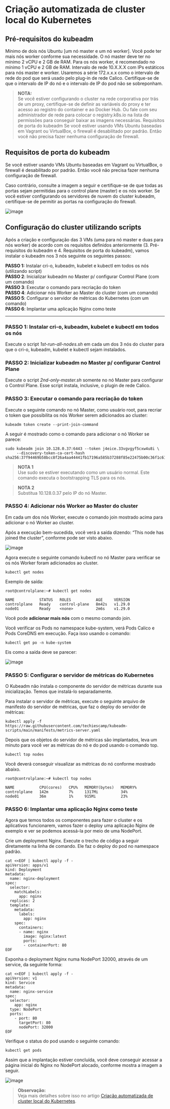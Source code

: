 # Criação automatizada de cluster local do Kubernetes

## Pré-requisitos do kubeadm

Mínimo de dois nós Ubuntu [um nó master e um nó worker]. Você pode ter mais nós
worker conforme sua necessidade. O nó master deve ter no mínimo 2 vCPU e 2 GB
de RAM. Para os nós worker, é recomendado no mínimo 1 vCPU e 2 GB de RAM.
Intervalo de rede 10.X.X.X com IPs estáticos para nós master e worker. Usaremos a
série 172.x.x.x como o intervalo de rede do pod que será usado pelo plug-in de rede
Calico. Certifique-se de que o intervalo de IP do nó e o intervalo de IP do pod não se
sobreponham.


> **NOTA:**  
> Se você estiver configurando o cluster na rede corporativa por trás de um
proxy, certifique-se de definir as variáveis do proxy e ter acesso ao registro do
container e ao Docker Hub. Ou fale com seu administrador de rede para colocar o
registry.k8s.io na lista de permissões para conseguir baixar as imagens necessárias.
Requisitos de porta do kubeadm Se você estiver usando VMs Ubuntu baseadas em
Vagrant ou VirtualBox, o firewall é desabilitado por padrão. Então você não precisa
fazer nenhuma configuração de firewall.

## Requisitos de porta do kubeadm

Se você estiver usando VMs Ubuntu baseadas em
Vagrant ou VirtualBox, o firewall é desabilitado por padrão. Então você não precisa
fazer nenhuma configuração de firewall.

Caso contrário, consulte a imagem a seguir e certifique-se de que todas as portas sejam permitidas para o control plane (master) e os nós worker. Se você estiver configurando os servidores de nuvem do cluster kubeadm, certifique-se de permitir as portas na configuração do firewall.

![image](https://github.com/user-attachments/assets/4e52850a-f21b-4dac-a727-95a9181d6200)

## Configuração do cluster utilizando scripts

Após a criação e configuração das 3 VMs (uma para nó master e duas para nós worker) de acordo com os requisitos definidos anteriormente (3. Pré-requisitos do kubeadm e 4. Requisitos de porta do kubeadm), vamos instalar o kubeadm nos 3 nós seguinte os seguintes passos:

**PASSO 1:** Instalar cri-o, kubeadm, kubelet e kubectl em todos os nós (utilizando script)  
**PASSO 2**: Inicializar kubeadm no Master p/ configurar Control Plane (com um comando)  
**PASSO 3**: Executar o comando para recriação do token  
**PASSO 4**: Adicionar nós Worker ao Master do cluster (com um comando)  
**PASSO 5**: Configurar o servidor de métricas do Kubernetes (com um comando)  
**PASSO 6**: Implantar uma aplicação Nginx como teste  
***
### PASSO 1: Instalar cri-o, kubeadm, kubelet e kubectl em todos os nós  
Execute o script *1st-run-all-nodes.sh* em cada um dos 3 nós do cluster para que o cri-o, kubeadm, kubelet e kubectl sejam instalados.

### PASSO 2: Inicializar kubeadm no Master p/ configurar Control Plane  
Execute o script *2nd-only-master.sh* somente no nó Master para configurar o Control Plane. Esse script instala, inclusive, o plugin de rede Calico.

### PASSO 3: Executar o comando para recriação do token  
Execute o seguinte comando no nó Master, como usuário root, para recriar o token que possibilita os nós Worker serem adicionados ao cluster:

```
kubeadm token create --print-join-command
```
A seguir é mostrado como o comando para adicionar o nó Worker se parece:
```
sudo kubeadm join 10.128.0.37:6443 --token j4eice.33vgvgyf5cxw4u8i \
     --discovery-token-ca-cert-hash sha256:37f94469b58bcc8f26a4aa44441fb17196a585b37288f85e22475b00c36f1c61
```
> **NOTA 1**  
> Use sudo se estiver executando como um usuário normal. Este comando executa o bootstrapping TLS para os nós.  

> **NOTA 2**  
> Substitua 10.128.0.37 pelo IP do nó Master.  

### PASSO 4: Adicionar nós Worker ao Master do cluster  
Em cada um dos nós Worker, execute o comando join mostrado acima para adicionar o nó Worker ao cluster.

Após a execução bem-sucedida, você verá a saída dizendo: “This node has joined the cluster”, conforme pode ser visto abaixo.  

![image](https://github.com/user-attachments/assets/9c352c37-8874-4b03-90fa-925210f09514)

Agora execute o seguinte comando kubectl no nó Master para verificar se os nós Worker foram adicionados ao cluster.
```
kubectl get nodes
```
Exemplo de saída:
```
root@controlplane:~# kubectl get nodes

NAME           STATUS   ROLES           AGE     VERSION
controlplane   Ready    control-plane   8m42s   v1.29.0
node01         Ready    <none>          2m6s    v1.29.0
```
Você pode **adicionar mais nós** com o mesmo comando join.

Você verificar os Pods no namespace kube-system, verá Pods Calico e Pods CoreDNS em execução. Faça isso usando o comando:
```
kubectl get po -n kube-system
```
Eis como a saída deve se parecer:

![image](https://github.com/user-attachments/assets/ef5b8976-37bb-4cb5-9d0d-514cc0d8f14c)

### PASSO 5: Configurar o servidor de métricas do Kubernetes  
O Kubeadm não instala o componente do servidor de métricas durante sua inicialização. Temos que instalá-lo separadamente.

Para instalar o servidor de métricas, execute o seguinte arquivo de manifesto do servidor de métricas, que faz o deploy do servidor de métricas:
```
kubectl apply -f https://raw.githubusercontent.com/techiescamp/kubeadm-scripts/main/manifests/metrics-server.yaml
```
Depois que os objetos do servidor de métricas são implantados, leva um minuto para você ver as métricas do nó e do pod usando o comando top.
```
kubectl top nodes
```
Você deverá conseguir visualizar as métricas do nó conforme mostrado abaixo.
```
root@controlplane:~# kubectl top nodes

NAME           CPU(cores)   CPU%   MEMORY(bytes)   MEMORY%
controlplane   142m         7%     1317Mi          34%
node01         36m          1%     915Mi           23%
```
### PASSO 6: Implantar uma aplicação Nginx como teste  
Agora que temos todos os componentes para fazer o cluster e os aplicativos funcionarem, vamos fazer o deploy uma aplicação Nginx de exemplo e ver se podemos acessá-la por meio de uma NodePort.

Crie um deployment Nginx. Execute o trecho de código a seguir diretamente na linha de comando. Ele faz o deploy do pod no namespace padrão.
```
cat <<EOF | kubectl apply -f -
apiVersion: apps/v1
kind: Deployment
metadata:
  name: nginx-deployment
spec:
  selector:
    matchLabels:
      app: nginx
  replicas: 2 
  template:
    metadata:
      labels:
        app: nginx
    spec:
      containers:
      - name: nginx
        image: nginx:latest
        ports:
        - containerPort: 80      
EOF
```
Exponha o deployment Nginx numa NodePort 32000, através de um service, da seguinte forma:
```
cat <<EOF | kubectl apply -f -
apiVersion: v1
kind: Service
metadata:
  name: nginx-service
spec:
  selector: 
    app: nginx
  type: NodePort  
  ports:
    - port: 80
      targetPort: 80
      nodePort: 32000
EOF
```
Verifique o status do pod usando o seguinte comando:
```
kubectl get pods
```
Assim que a implantação estiver concluída, você deve conseguir acessar a página inicial do Nginx no NodePort alocado, conforme mostra a imagem a seguir.  

![image](https://github.com/user-attachments/assets/fb4c266c-71ac-482e-8c52-12f37f0ec1e6)

> **Observação:**  
> Veja mais detalhes sobre isso no artigo [Criação automatizada de cluster local do Kubernetes](https://medium.com/@ramonriserio/cria%C3%A7%C3%A3o-automatizada-de-cluster-local-do-kubernetes-e81c141ba368).  
